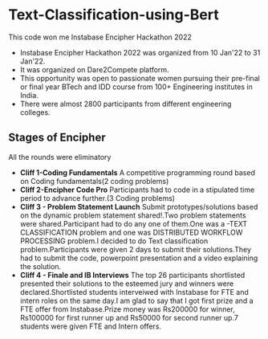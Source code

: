 # Text-Classification-using-Bert
This code won me Instabase Encipher Hackathon 2022

* Instabase Encipher Hackathon 2022 was organized from 10 Jan'22 to 31 Jan'22.
* It was organized on Dare2Compete platform.
* This opportunity was open to passionate women pursuing their pre-final or final year BTech and IDD course from 100+ Engineering institutes in India.
* There were almost 2800 participants from different engineering colleges.

## Stages of Encipher
All the rounds were eliminatory
* **Cliff 1-Coding Fundamentals**
  A competitive programming round based on Coding fundamentals(2 coding problems)
* **Cliff 2-Encipher Code Pro**
  Participants had to code in a stipulated time period to advance further.(3 Coding problems)
* **Cliff 3 - Problem Statement Launch**
  Submit prototypes/solutions based on the dynamic problem statement shared!.Two problem statements were shared.Participant had to do any one of them.One was a -TEXT             CLASSIFICATION problem and one was DISTRIBUTED WORKFLOW PROCESSING problem.I decided to do Text classification problem.Participants were given 2 days to submit their           solutions.They had to submit the code, powerpoint presentation and a video explaining the solution.
* **Cliff 4 - Finale and IB Interviews**
  The top 26 participants shortlisted presented their solutions to the esteemed jury and winners were declared.Shortlisted students interveiwed with Instabase for FTE and 
  intern roles on the same day.I am glad to say that I got first prize and a FTE offer from Instabase.Prize money was Rs200000 for winner, Rs100000 for first runner up and       Rs50000 for second runner up.7 students were given FTE and Intern offers.

